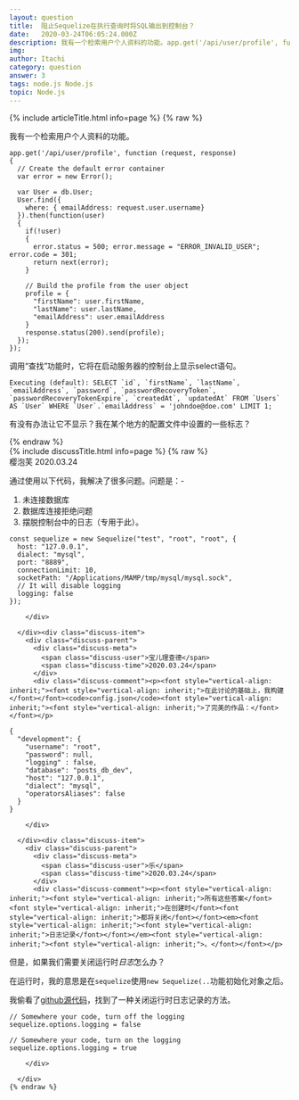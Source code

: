 ```yaml
---
layout: question
title:  阻止Sequelize在执行查询时将SQL输出到控制台？
date:   2020-03-24T06:05:24.000Z
description: 我有一个检索用户个人资料的功能。app.get('/api/user/profile', function (request, response){...
img: 
author: Itachi
category: question
answer: 3
tags: node.js Node.js
topic: Node.js
---
```

<div class="article-root">
  <div class="article">
    {% include articleTitle.html info=page %}
    {% raw %}
    <div class="article-content"><p><font style="vertical-align: inherit;"><font style="vertical-align: inherit;">我有一个检索用户个人资料的功能。</font></font></p>

<pre><code>app.get('/api/user/profile', function (request, response)<font></font>
{<font></font>
  // Create the default error container<font></font>
  var error = new Error();<font></font>
<font></font>
  var User = db.User;<font></font>
  User.find({<font></font>
    where: { emailAddress: request.user.username}<font></font>
  }).then(function(user)<font></font>
  {<font></font>
    if(!user)<font></font>
    {<font></font>
      error.status = 500; error.message = "ERROR_INVALID_USER"; error.code = 301;<font></font>
      return next(error);<font></font>
    }<font></font>
<font></font>
    // Build the profile from the user object<font></font>
    profile = {<font></font>
      "firstName": user.firstName,<font></font>
      "lastName": user.lastName,<font></font>
      "emailAddress": user.emailAddress<font></font>
    }<font></font>
    response.status(200).send(profile);<font></font>
  });<font></font>
});<font></font>
</code></pre>

<p><font style="vertical-align: inherit;"><font style="vertical-align: inherit;">调用“查找”功能时，它将在启动服务器的控制台上显示select语句。 </font></font></p>

<pre><code>Executing (default): SELECT `id`, `firstName`, `lastName`, `emailAddress`, `password`, `passwordRecoveryToken`, `passwordRecoveryTokenExpire`, `createdAt`, `updatedAt` FROM `Users` AS `User` WHERE `User`.`emailAddress` = 'johndoe@doe.com' LIMIT 1;
</code></pre>

<p><font style="vertical-align: inherit;"><font style="vertical-align: inherit;">有没有办法让它不显示？</font><font style="vertical-align: inherit;">我在某个地方的配置文件中设置的一些标志？</font></font></p></div>
    {% endraw %}
  </div>

  <div class="discuss-wrapper">
    {% include discussTitle.html info=page %}
    {% raw %}
    <div class="discuss-item">
        <div class="discuss-parent">
          <div class="discuss-meta">
            <span class="discuss-user">樱泡芙</span>
            <span class="discuss-time">2020.03.24</span>
          </div>
          <div class="discuss-comment"><p><font style="vertical-align: inherit;"><font style="vertical-align: inherit;">通过使用以下代码，我解决了很多问题。</font><font style="vertical-align: inherit;">问题是：-</font></font></p>

<ol>
<li><font style="vertical-align: inherit;"><font style="vertical-align: inherit;">未连接数据库</font></font></li>
<li><font style="vertical-align: inherit;"><font style="vertical-align: inherit;">数据库连接拒绝问题</font></font></li>
<li><font style="vertical-align: inherit;"><font style="vertical-align: inherit;">摆脱控制台中的日志（专用于此）。</font></font></li>
</ol>

<pre><code>const sequelize = new Sequelize("test", "root", "root", {<font></font>
  host: "127.0.0.1",<font></font>
  dialect: "mysql",<font></font>
  port: "8889",<font></font>
  connectionLimit: 10,<font></font>
  socketPath: "/Applications/MAMP/tmp/mysql/mysql.sock",<font></font>
  // It will disable logging<font></font>
  logging: false<font></font>
});<font></font>
</code></pre></div>
        </div>
        
      </div><div class="discuss-item">
        <div class="discuss-parent">
          <div class="discuss-meta">
            <span class="discuss-user">宝儿理查德</span>
            <span class="discuss-time">2020.03.24</span>
          </div>
          <div class="discuss-comment"><p><font style="vertical-align: inherit;"><font style="vertical-align: inherit;">在此讨论的基础上，我构建</font></font><code>config.json</code><font style="vertical-align: inherit;"><font style="vertical-align: inherit;">了完美的作品：</font></font></p>

<pre><code>{<font></font>
  "development": {<font></font>
    "username": "root",<font></font>
    "password": null,<font></font>
    "logging" : false,<font></font>
    "database": "posts_db_dev",<font></font>
    "host": "127.0.0.1",<font></font>
    "dialect": "mysql",<font></font>
    "operatorsAliases": false <font></font>
  }<font></font>
}<font></font>
</code></pre></div>
        </div>
        
      </div><div class="discuss-item">
        <div class="discuss-parent">
          <div class="discuss-meta">
            <span class="discuss-user">乐</span>
            <span class="discuss-time">2020.03.24</span>
          </div>
          <div class="discuss-comment"><p><font style="vertical-align: inherit;"><font style="vertical-align: inherit;">所有这些答案</font><font style="vertical-align: inherit;">在创建时</font><font style="vertical-align: inherit;">都将关闭</font></font><em><font style="vertical-align: inherit;"><font style="vertical-align: inherit;">日志记录</font></font></em><font style="vertical-align: inherit;"><font style="vertical-align: inherit;">。</font></font></p>

<p><font style="vertical-align: inherit;"><font style="vertical-align: inherit;">但是，如果我们需要关闭</font><font style="vertical-align: inherit;">运行时</font></font><em><font style="vertical-align: inherit;"><font style="vertical-align: inherit;">日志</font></font></em><font style="vertical-align: inherit;"><font style="vertical-align: inherit;">怎么办？</font></font></p>

<p><font style="vertical-align: inherit;"><font style="vertical-align: inherit;">在运行时，我的意思是在</font></font><code>sequelize</code><font style="vertical-align: inherit;"><font style="vertical-align: inherit;">使用</font></font><code>new Sequelize(..</code><font style="vertical-align: inherit;"><font style="vertical-align: inherit;">功能</font><font style="vertical-align: inherit;">初始化</font><font style="vertical-align: inherit;">对象</font><font style="vertical-align: inherit;">之后</font><font style="vertical-align: inherit;">。</font></font></p>

<p><font style="vertical-align: inherit;"><font style="vertical-align: inherit;">我偷看了</font></font><a href="https://github.com/sequelize/sequelize/blob/edac3e9075f9daf70a9ae0681dd4a847db5cbc59/lib/sequelize.js#L240" rel="nofollow noreferrer"><font style="vertical-align: inherit;"><font style="vertical-align: inherit;">github源代码</font></font></a><font style="vertical-align: inherit;"><font style="vertical-align: inherit;">，找到了一种关闭运行时日志记录的方法。</font></font></p>

<pre><code>// Somewhere your code, turn off the logging<font></font>
sequelize.options.logging = false<font></font>
<font></font>
// Somewhere your code, turn on the logging<font></font>
sequelize.options.logging = true <font></font>
</code></pre></div>
        </div>
        
      </div>
    {% endraw %}
  </div>
<div>

